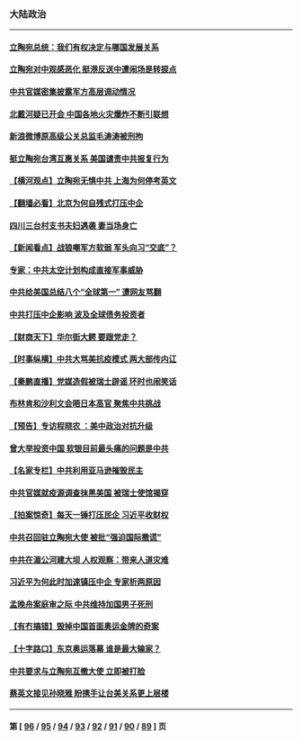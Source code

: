 ### 大陆政治
---
#### [立陶宛总统：我们有权决定与哪国发展关系](../../pages/ncid277/n13154720.md) 
#### [立陶宛对中观感恶化 挺港反送中遭闹场是转捩点](../../pages/ncid277/n13154436.md) 
#### [中共官媒密集披露军方高层调动情况](../../pages/ncid277/n13153030.md) 
#### [北戴河疑已开会 中国各地火灾爆炸不断引联想](../../pages/ncid277/n13152992.md) 
#### [新浪微博原高级公关总监毛涛涛被刑拘](../../pages/ncid277/n13154167.md) 
#### [挺立陶宛台湾互惠关系 美国谴责中共报复行为](../../pages/ncid277/n13153959.md) 
#### [【横河观点】立陶宛无惧中共 上海为何停考英文](../../pages/ncid277/n13153573.md) 
#### [【翻墙必看】北京为何自残式打压中企](../../pages/ncid277/n13154047.md) 
#### [四川三台村支书夫妇遇袭 妻当场身亡](../../pages/ncid277/n13153881.md) 
#### [【新闻看点】战狼嘲军方软弱 军头向习“交底”？](../../pages/ncid277/n13153051.md) 
#### [专家：中共太空计划构成直接军事威胁](../../pages/ncid277/n13153236.md) 
#### [中共给美国总结八个“全球第一” 遭网友骂翻](../../pages/ncid277/n13153488.md) 
#### [中共打压中企影响 波及全球债务投资者](../../pages/ncid277/n13153500.md) 
#### [【财商天下】华尔街大鳄 要跟党走？](../../pages/ncid277/n13152936.md) 
#### [【时事纵横】中共大骂美抗疫模式 两大部传内讧](../../pages/ncid277/n13153484.md) 
#### [【秦鹏直播】党媒造假被瑞士辟谣 环时也闹笑话](../../pages/ncid277/n13153515.md) 
#### [布林肯和沙利文会晤日本高官 聚焦中共挑战](../../pages/ncid277/n13153472.md) 
#### [【预告】专访程晓农 ：美中政治对抗升级](../../pages/ncid277/n13153477.md) 
#### [曾大举投资中国 软银目前最头痛的问题是中共](../../pages/ncid277/n13153295.md) 
#### [【名家专栏】中共利用亚马逊摧毁民主](../../pages/ncid277/n13152579.md) 
#### [中共官媒就疫源调查抹黑美国 被瑞士使馆揭穿](../../pages/ncid277/n13153125.md) 
#### [【拍案惊奇】每天一锤打压民企 习近平收财权](../../pages/ncid277/n13152467.md) 
#### [中共召回驻立陶宛大使 被批“强迫国际撒谎”](../../pages/ncid277/n13152140.md) 
#### [中共在湄公河建大坝 人权观察：带来人道灾难](../../pages/ncid277/n13152777.md) 
#### [习近平为何此时加速镇压中企 专家析两原因](../../pages/ncid277/n13153032.md) 
#### [孟晚舟案庭审之际 中共维持加国男子死刑](../../pages/ncid277/n13152819.md) 
#### [【有冇搞错】毁掉中国首面奥运金牌的奇案](../../pages/ncid277/n13150763.md) 
#### [【十字路口】东京奥运落幕 谁是最大输家？](../../pages/ncid277/n13152434.md) 
#### [中共要求与立陶宛互撤大使 立即被打脸](../../pages/ncid277/n13152380.md) 
#### [蔡英文接见孙晓雅 盼携手让台美关系更上层楼](../../pages/ncid277/n13152021.md) 

---
#### 第 [ [96](./96.md) / [95](./95.md) / [94](./94.md) / [93](./93.md) / [92](./92.md) / [91](./91.md) / [90](./90.md) / [89](./89.md) ] 页
